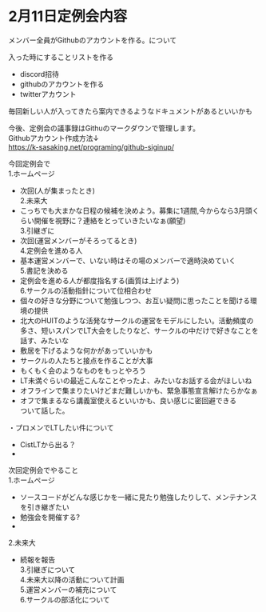# 2月11日定例会内容
 
メンバー全員がGithubのアカウントを作る。について  
  
入った時にすることリストを作る  
 - discord招待  
 - githubのアカウントを作る  
 - twitterアカウント  
  
毎回新しい人が入ってきたら案内できるようなドキュメントがあるといいかも  
  
今後、定例会の議事録はGithuのマークダウンで管理します。  
Githubアカウント作成方法↓  
https://k-sasaking.net/programing/github-siginup/  
  
  
今回定例会で  
1.ホームページ
 - 次回(人が集まったとき)  
2.未来大
- こっちでも大まかな日程の候補を決めよう。募集に1週間,今からなら3月頭くらい開催を視野に？連絡をとっていきたいなぁ(願望)  
3.引継ぎに
- 次回(運営メンバーがそろってるとき)  
4.定例会を進める人
- 基本運営メンバーで、いない時はその場のメンバーで適時決めていく  
5.書記を決める
- 定例会を進める人が都度指名する(画質は上げよう)  
6.サークルの活動指針について位相合わせ  
 - 個々の好きな分野について勉強しつつ、お互い疑問に思ったことを聞ける環境の提供  
 - 北大のHUITのような活発なサークルの運営をモデルにしたい。活動頻度の多さ、短いスパンでLT大会をしたりなど、サークルの中だけで好きなことを話す、みたいな
 - 敷居を下げるような何かがあっていいかも  
 - サークルの人たちと接点を作ることが大事  
 - もくもく会のようなものをもっとやろう  
 - LT未満ぐらいの最近こんなことやったよ、みたいなお話する会がほしいね  
 - オフラインで集まりたいけどまだ難しいかも、緊急事態宣言解けたらかなぁ  
 - オフで集まるなら講義室使えるといいかも、良い感じに密回避できる  
ついて話した。  

・プロメンでLTしたい件について
 - CistLTから出る？ 
 - 
  
次回定例会でやること  
1.ホームページ
 - ソースコードがどんな感じかを一緒に見たり勉強したりして、メンテナンスを引き継ぎたい  
 - 勉強会を開催する?
 - 
2.未来大
 - 続報を報告   
3.引継ぎについて  
4.未来大以降の活動について計画  
5.運営メンバーの補充について  
6.サークルの部活化について  
